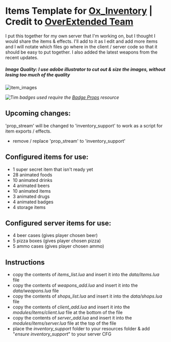 # Items Template for [Ox_Inventory](https://github.com/overextended/ox_inventory) | **Credit to [OverExtended Team](https://github.com/overextended)**
I put this together for my own server that I'm working on, but I thought I would share the items & effects. I'll add to it as I edit and add more items and I will notate which files go where in the client / server code so that it should be easy to put together. I also added the latest weapons from the recent updates.

##### Image Quality: *I use adobe illustrator to cut out & size the images, without losing too much of the quality*
![item_images](https://user-images.githubusercontent.com/116332087/220464487-23600a1c-9702-4696-bee7-4ac62df7eb9f.png)

![Tim](https://user-images.githubusercontent.com/116332087/219994733-ad6870e3-5808-4e5b-baad-b8a3553c7686.png)
*badges used require the [Badge Props](https://github.com/MIAgimir/FiveM-LeoBadgeProps) resource*

## Upcoming changes:
'prop_stream' will be changed to 'inventory_support' to work as a script for item exports / effects.
- remove / replace 'prop_stream' to 'inventory_support'

## Configured items for use:
- 1 super secret item that isn't ready yet
- 28 animated foods
- 10 animated drinks
- 4 animated beers
- 10 animated items
- 3 animated drugs
- 4 animated badges
- 4 storage items

## Configured server items for use:
- 4 beer cases (gives player chosen beer)
- 5 pizza boxes (gives player chosen pizza)
- 5 ammo cases (gives player chosen ammo)

## Instructions
- copy the contents of *items_list.lua* and insert it into the *data/items.lua* file
- copy the contents of *weapons_add.lua* and insert it into the *data/weapons.lua* file
- copy the contents of *shops_list.lua* and insert it into the *data/shops.lua* file
- copy the contents of *client_add.lua* and insert it into the *modules/items/client.lua* file at the bottom of the file
- copy the contents of *server_add.lua* and insert it into the *modules/items/server.lua* file at the top of the file
- place the *inventory_support* folder to your resources folder & add "*ensure inventory_support*" to your server CFG
